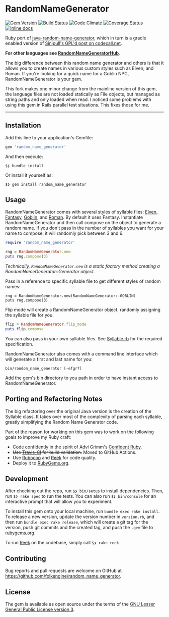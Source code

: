 # RandomNameGenerator

[![Gem Version](https://badge.fury.io/rb/random_name_generator.svg)](https://badge.fury.io/rb/random_name_generator)
[![Build Status](https://travis-ci.org/folkengine/random_name_generator.svg?branch=master)](https://travis-ci.org/folkengine/random_name_generator)
[![Code Climate](https://codeclimate.com/github/folkengine/random_name_generator/badges/gpa.svg)](https://codeclimate.com/github/folkengine/random_name_generator)
[![Coverage Status](https://coveralls.io/repos/github/folkengine/random_name_generator/badge.svg?branch=master)](https://coveralls.io/github/folkengine/random_name_generator?branch=master)
[![Inline docs](http://inch-ci.org/github/folkengine/random_name_generator.svg?branch=master)](http://inch-ci.org/github/folkengine/random_name_generator)

Ruby port of
[java-random-name-generator](https://github.com/folkengine/java-random-name-generator),
which in turn is a gradle enabled version of
[Sinipull's GPL'd post on codecall.net](http://forum.codecall.net/topic/49665-java-random-name-generator/).

**For other languages see
[RandomNameGeneratorHub](https://github.com/folkengine/RandomNameGeneratorHub)**.

The big difference between this random name generator and others is that
it allows you to create names in various custom styles such as Elven,
and Roman. If you're looking for a quick name for a Goblin NPC,
RandomNameGenerator is your gem.

This fork makes one minor change from the mainline version of this gem, the language files are not
loaded statically as File objects, but managed as string paths and only loaded when read. I noticed
some problems with using this gem in Rails parallel test situations. This fixes those for me.

------

## Installation

Add this line to your application's Gemfile:

```ruby
gem 'random_name_generator'
```

And then execute:

    $❯ bundle install

Or install it yourself as:

    $❯ gem install random_name_generator

## Usage

RandomNameGenerator comes with several styles of syllable files:
[Elven](https://github.com/folkengine/random_name_generator/blob/master/lib/languages/elven.txt),
[Fantasy](https://github.com/folkengine/random_name_generator/blob/master/lib/languages/fantasy.txt),
[Goblin](https://github.com/folkengine/random_name_generator/blob/master/lib/languages/goblin.txt),
and
[Roman](https://github.com/folkengine/random_name_generator/blob/master/lib/languages/roman.txt).
By default it uses Fantasy. Instantiate RandomNameGenerator and then
call compose on the object to generate a random name. If you don't pass
in the number of syllables you want for your name to compose, it will
randomly pick between 3 and 6.

```ruby
require 'random_name_generator'

rng = RandomNameGenerator.new
puts rng.compose(3)
```

*Technically, `RandomNameGenerator.new` is a static factory method
creating a RandomNameGenerator::Generator object.*

Pass in a reference to specific syllable file to get different styles of
random names:

```
rng = RandomNameGenerator.new(RandomNameGenerator::GOBLIN)
puts rng.compose(3)
```

Flip mode will create a RandomNameGenerator object, randomly assigning
the syllable file for you.

```ruby
flip = RandomNameGenerator.flip_mode
puts flip.compose
```

You can also pass in your own syllable files. See
[Syllable.rb](https://github.com/folkengine/random_name_generator/blob/master/lib/random_name_generator/syllable.rb)
for the required specification.

RandomNameGenerator also comes with a command line interface which will
generate a first and last name for you:

```
bin/random_name_generator [-efgr?]
```

Add the gem's bin directory to you path in order to have instant access
to RandomNameGenerator.

## Porting and Refactoring Notes

The big refactoring over the original Java version is the creation of
the Syllable class. It takes over most of the complexity of parsing each
syllable, greatly simplifying the Random Name Generator code.

Part of the reason for working on this gem was to work on the following
goals to improve my Ruby craft:

* Code confidently in the spirit of Advi Grimm's
  [Confident Ruby](http://www.confidentruby.com/).
* ~~Use
  [Travis-CI](https://travis-ci.org/folkengine/random_name_generator)
  for build validation.~~ Moved to GitHub Actions.
* Use [Rubocop](https://github.com/bbatsov/rubocop) and
  [Reek](https://github.com/troessner/reek) for code quality.
* Deploy it to
  [RubyGems.org](https://rubygems.org/gems/random_name_generator).


## Development

After checking out the repo, run `$❯ bin/setup` to install dependencies.
Then, run `$❯ rake spec` to run the tests. You can also run `$❯
bin/console` for an interactive prompt that will allow you to
experiment.

To install this gem onto your local machine, run `bundle exec rake
install`. To release a new version, update the version number in
`version.rb`, and then run `bundle exec rake release`, which will create
a git tag for the version, push git commits and the created tag, and
push the `.gem` file to [rubygems.org](https://rubygems.org).

To run [Reek](https://github.com/troessner/reek) on the codebase, simply
call `$❯ rake reek`

## Contributing

Bug reports and pull requests are welcome on GitHub at
https://github.com/folkengine/random_name_generator.

## License

The gem is available as open source under the terms of the
[GNU Lesser General Public License version 3](https://opensource.org/licenses/LGPL-3.0).
